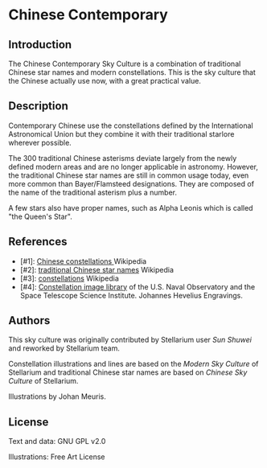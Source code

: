 # Chinese Contemporary

## Introduction

The Chinese Contemporary Sky Culture is a combination of traditional Chinese
star names and modern constellations. This is the sky culture that the Chinese
actually use now, with a great practical value.

## Description

Contemporary Chinese use the constellations defined by the International
Astronomical Union but they combine it with their traditional starlore wherever
possible.

The 300 traditional Chinese asterisms deviate largely from the newly defined
modern areas and are no longer applicable in astronomy. However, the
traditional Chinese star names are still in common usage today, even more
common than Bayer/Flamsteed designations. They are composed of the name of the
traditional asterism plus a number.

A few stars also have proper names, such as Alpha Leonis which is called "the
Queen's Star".

## References

 - [#1]: [Chinese constellations ](http://en.wikipedia.org/wiki/Chinese_constellations) Wikipedia
 - [#2]: [traditional Chinese star names](https://en.wikipedia.org/wiki/Traditional_Chinese_star_names) Wikipedia
 - [#3]: [constellations](http://en.wikipedia.org/wiki/Constellation) Wikipedia
 - [#4]: [Constellation image library](http://hubblesource.stsci.edu/sources/illustrations/constellations/) of the U.S. Naval Observatory and the Space Telescope Science Institute. Johannes Hevelius Engravings.

## Authors

This sky culture was originally contributed by Stellarium user _Sun Shuwei_ and
reworked by Stellarium team.

Constellation illustrations and lines are based on the _Modern Sky Culture_ of
Stellarium and traditional Chinese star names are based on _Chinese Sky
Culture_ of Stellarium.

Illustrations by Johan Meuris.

## License

Text and data: GNU GPL v2.0

Illustrations: Free Art License
